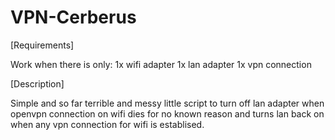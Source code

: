 # VPN-Cerberus

[Requirements]

Work when there is only:
1x wifi adapter
1x lan adapter
1x vpn connection

[Description]

Simple and so far terrible and messy little script to turn off lan adapter when openvpn connection on wifi dies for no known reason and turns lan back on when any vpn connection for wifi is establised.
